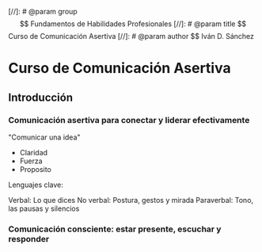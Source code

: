 [//]: # @param group $$ Fundamentos de Habilidades Profesionales
[//]: # @param title $$ Curso de Comunicación Asertiva
[//]: # @param author $$ Iván D. Sánchez

# Curso de Comunicación Asertiva

## Introducción

### Comunicación asertiva para conectar y liderar efectivamente

"Comunicar una idea"

- Claridad
- Fuerza
- Proposito

Lenguajes clave:

Verbal: Lo que dices
No verbal: Postura, gestos y mirada
Paraverbal: Tono, las pausas y silencios

### Comunicación consciente: estar presente, escuchar y responder
